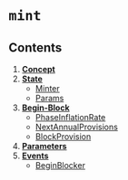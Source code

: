 <!--
order: 0
title: Mint Overview
parent:
  title: "mint"
-->

# `mint`

## Contents

1.  **[Concept](01_concepts.md)**
2.  **[State](02_state.md)**
    *   [Minter](02_state.md#minter)
    *   [Params](02_state.md#params)
3.  **[Begin-Block](03_begin_block.md)**
    *   [PhaseInflationRate](03_begin_block.md#phaseInflationRate)
    *   [NextAnnualProvisions](03_begin_block.md#nextannualprovisions)
    *   [BlockProvision](03_begin_block.md#blockprovision)
4.  **[Parameters](04_params.md)**
5.  **[Events](05_events.md)**
    *   [BeginBlocker](05_events.md#beginblocker)
